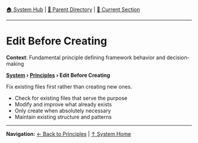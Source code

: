 [🏠 System Hub](../INDEX.md) | [📁 Parent Directory](./) | [📖 Current Section](#)

---

# Edit Before Creating

**Context**: Fundamental principle defining framework behavior and decision-making


**[System](../INDEX.md) › [Principles](../PRINCIPLES.md) › Edit Before Creating**

Fix existing files first rather than creating new ones.

- Check for existing files that serve the purpose
- Modify and improve what already exists
- Only create when absolutely necessary
- Maintain existing structure and patterns

---
**Navigation:** [← Back to Principles](../PRINCIPLES.md) | [↑ System Home](../INDEX.md)
